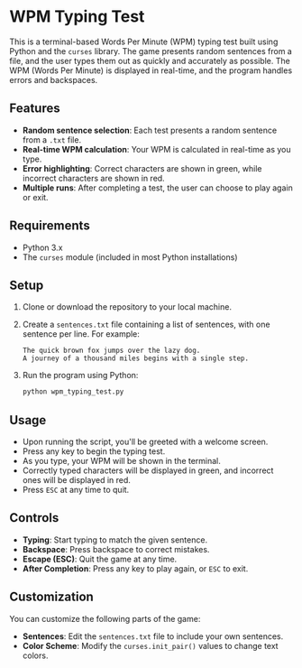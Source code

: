 # WPM Typing Test

This is a terminal-based Words Per Minute (WPM) typing test built using Python and the `curses` library. The game presents random sentences from a file, and the user types them out as quickly and accurately as possible. The WPM (Words Per Minute) is displayed in real-time, and the program handles errors and backspaces.

## Features
- **Random sentence selection**: Each test presents a random sentence from a `.txt` file.
- **Real-time WPM calculation**: Your WPM is calculated in real-time as you type.
- **Error highlighting**: Correct characters are shown in green, while incorrect characters are shown in red.
- **Multiple runs**: After completing a test, the user can choose to play again or exit.

## Requirements
- Python 3.x
- The `curses` module (included in most Python installations)

## Setup

1. Clone or download the repository to your local machine.
2. Create a `sentences.txt` file containing a list of sentences, with one sentence per line. For example:
    ```
    The quick brown fox jumps over the lazy dog.
    A journey of a thousand miles begins with a single step.
    ```
3. Run the program using Python:

    ```bash
    python wpm_typing_test.py
    ```

## Usage

- Upon running the script, you'll be greeted with a welcome screen.
- Press any key to begin the typing test.
- As you type, your WPM will be shown in the terminal.
- Correctly typed characters will be displayed in green, and incorrect ones will be displayed in red.
- Press `ESC` at any time to quit.

## Controls
- **Typing**: Start typing to match the given sentence.
- **Backspace**: Press backspace to correct mistakes.
- **Escape (ESC)**: Quit the game at any time.
- **After Completion**: Press any key to play again, or `ESC` to exit.

## Customization

You can customize the following parts of the game:
- **Sentences**: Edit the `sentences.txt` file to include your own sentences.
- **Color Scheme**: Modify the `curses.init_pair()` values to change text colors.